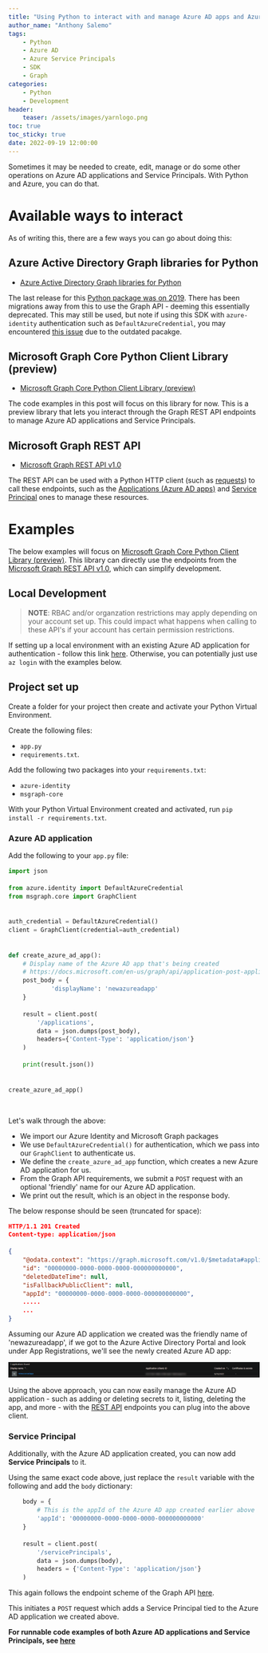 ```yaml
---
title: "Using Python to interact with and manage Azure AD apps and Azure Service Principals"
author_name: "Anthony Salemo"
tags:
    - Python
    - Azure AD
    - Azure Service Principals
    - SDK
    - Graph
categories:
    - Python
    - Development 
header:
    teaser: /assets/images/yarnlogo.png
toc: true
toc_sticky: true
date: 2022-09-19 12:00:00
---
```


Sometimes it may be needed to create, edit, manage or do some other operations on Azure AD applications and Service Principals. With Python and Azure, you can do that.


# Available ways to interact
As of writing this, there are a few ways you can go about doing this:

## Azure Active Directory Graph libraries for Python
- [Azure Active Directory Graph libraries for Python](https://learn.microsoft.com/en-us/python/api/overview/azure/microsoft-graph?view=azure-python)

The last release for this [Python package was on 2019](https://pypi.org/project/azure-graphrbac/#history). There has been migrations away from this to use the Graph API - deeming this essentially deprecated. This may still be used, but note if using this SDK with `azure-identity` authentication such as `DefaultAzureCredential`, you may encountered [this issue](https://stackoverflow.com/questions/63384092/exception-attributeerror-defaultazurecredential-object-has-no-attribute-sig) due to the outdated pacakge. 

## Microsoft Graph Core Python Client Library (preview)
- [Microsoft Graph Core Python Client Library (preview)](https://github.com/microsoftgraph/msgraph-sdk-python-core)

The code examples in this post will focus on this library for now. This is a preview library that lets you interact through the Graph REST API endpoints to manage Azure AD applications and Service Principals.


## Microsoft Graph REST API
- [Microsoft Graph REST API v1.0](https://learn.microsoft.com/en-us/graph/api/overview?view=graph-rest-1.0)

The REST API can be used with a Python HTTP client (such as [requests](https://pypi.org/project/requests/)) to call these endpoints, such as the [Applications (Azure AD apps)](https://learn.microsoft.com/en-us/graph/api/resources/application?view=graph-rest-1.0) and [Service Principal](https://learn.microsoft.com/en-us/graph/api/resources/serviceprincipal?view=graph-rest-1.0) ones to manage these resources.

# Examples
The below examples will focus on [Microsoft Graph Core Python Client Library (preview)](https://github.com/microsoftgraph/msgraph-sdk-python-core). This library can directly use the endpoints from the [Microsoft Graph REST API v1.0](https://learn.microsoft.com/en-us/graph/api/overview?view=graph-rest-1.0), which can simplify development. 

## Local Development
> **NOTE**: RBAC and/or organzation restrictions may apply depending on your account set up. This could impact what happens when calling to these API's if your account has certain permission restrictions.

If setting up a local environment with an existing Azure AD application for authentication - follow this link [here](https://learn.microsoft.com/en-us/azure/developer/python/configure-local-development-environment?tabs=windows%2Capt%2Ccmd). Otherwise, you can potentially just use `az login` with the examples below.

## Project set up
Create a folder for your project then create and activate your Python Virtual Environment.

Create the following files:
- `app.py`
- `requirements.txt`.

Add the following two packages into your `requirements.txt`:
- `azure-identity`
- `msgraph-core`

With your Python Virtual Environment created and activated, run `pip install -r requirements.txt`.


### Azure AD application

Add the following to your `app.py` file:

```python
import json

from azure.identity import DefaultAzureCredential
from msgraph.core import GraphClient


auth_credential = DefaultAzureCredential()
client = GraphClient(credential=auth_credential)


def create_azure_ad_app():
    # Display name of the Azure AD app that's being created
    # https://docs.microsoft.com/en-us/graph/api/application-post-applications?view=graph-rest-1.0&tabs=http
    post_body = {
            'displayName': 'newazureadapp'
    }

    result = client.post(
        '/applications',
        data = json.dumps(post_body),
        headers={'Content-Type': 'application/json'}
    )

    print(result.json())


create_azure_ad_app()
```

<br>

Let's walk through the above:
- We import our Azure Identity and Microsoft Graph packages
- We use `DefaultAzureCredential()` for authentication, which we pass into our `GraphClient` to authenticate us. 
- We define the `create_azure_ad_app` function, which creates a new Azure AD application for us.
- From the Graph API requirements, we submit a `POST` request with an optional 'friendly' name for our Azure AD application.
- We print out the result, which is an object in the response body. 

The below response should be seen (truncated for space):

```json
HTTP/1.1 201 Created
Content-type: application/json

{
    "@odata.context": "https://graph.microsoft.com/v1.0/$metadata#applications/$entity",
    "id": "00000000-0000-0000-0000-000000000000",
    "deletedDateTime": null,
    "isFallbackPublicClient": null,
    "appId": "00000000-0000-0000-0000-000000000000",
    .....
    ...
}
```

Assuming our Azure AD application we created was the friendly name of 'newazureadapp', if we got to the Azure Active Directory Portal and look under App Registrations, we'll see the newly created Azure AD app:

![New Azure AD app](/media/2022/09/azure-oss-azure-ad-blog-1.png)

Using the above approach, you can now easily manage the Azure AD application - such as adding or deleting secrets to it, listing, deleting the app, and more - with the [REST API](https://learn.microsoft.com/en-us/graph/api/overview?view=graph-rest-1.0) endpoints you can plug into the above client.


### Service Principal
Additionally, with the Azure AD application created, you can now add **Service Principals** to it.

Using the same exact code above, just replace the `result` variable with the following and add the `body` dictionary:

```python
    body = {
        # This is the appId of the Azure AD app created earlier above
        'appId': '00000000-0000-0000-0000-000000000000'
    }

    result = client.post(
        '/servicePrincipals',
        data = json.dumps(body),
        headers = {'Content-Type': 'application/json'}
    )
```

This again follows the endpoint scheme of the Graph API [here](https://learn.microsoft.com/en-us/graph/api/serviceprincipal-post-serviceprincipals?view=graph-rest-1.0&tabs=http).

This initiates a `POST` request which adds a Service Principal tied to the Azure AD application we created above. 

**For runnable code examples of both Azure AD applications and Service Principals, see [here](https://github.com/azureossd/python-sdk-aad-samples/tree/main/python-sdk-graph-samples)**